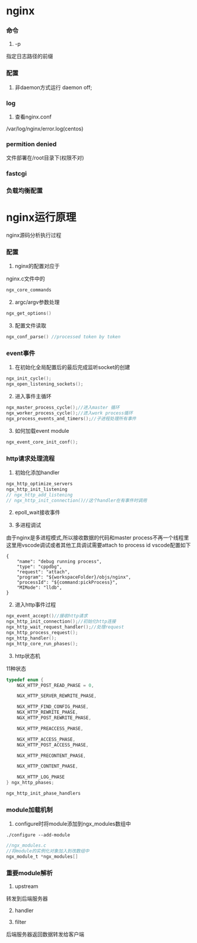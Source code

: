 # nginx

### 命令
1. -p

指定日志路径的前缀

### 配置
1. 非daemon方式运行
daemon off;

### log

1. 查看nginx.conf

/var/log/nginx/error.log(centos)

### permition denied

文件部署在/root目录下(权限不对)

### fastcgi

### 负载均衡配置



# nginx运行原理

nginx源码分析执行过程

### 配置

1. nginx的配置对应于

nginx.c文件中的
```C
ngx_core_commands
```

2. argc/argv参数处理
```C
ngx_get_options()
```

3. 配置文件读取
```C
ngx_conf_parse() //processed token by token
```

### event事件

1. 在初始化全局配置后的最后完成监听socket的创建
```C
ngx_init_cycle();
ngx_open_listening_sockets();
```

2. 进入事件主循环
```C
ngx_master_process_cycle();//进入master 循环
ngx_worker_process_cycle();//进入work process循环
ngx_process_events_and_timers();//子进程处理所有事件
```

3. 如何加载event module
```C
ngx_event_core_init_conf();
```

### http请求处理流程

1. 初始化添加handler
```C
ngx_http_optimize_servers
ngx_http_init_listening
// ngx_http_add_listening
// ngx_http_init_connection()//这个handler在有事件时调用
```

2. epoll_wait接收事件

1. 多进程调试

由于nginx是多进程模式,所以接收数据的代码和master process不再一个线程里
这里用vscode调试或者其他工具调试需要attach to process id
vscode配置如下
```vscode
{
	"name": "debug running process",
	"type": "cppdbg",
	"request": "attach",
	"program": "${workspaceFolder}/objs/nginx",
	"processId": "${command:pickProcess}",
	"MIMode": "lldb",
}
```
2. 进入http事件过程
```C
ngx_event_accept()//接收http请求
ngx_http_init_connection();//初始化http连接
ngx_http_wait_request_handler();//处理request
ngx_http_process_request();
ngx_http_handler();
ngx_http_core_run_phases();
```

3. http状态机

11种状态
```C
typedef enum {
    NGX_HTTP_POST_READ_PHASE = 0,

    NGX_HTTP_SERVER_REWRITE_PHASE,

    NGX_HTTP_FIND_CONFIG_PHASE,
    NGX_HTTP_REWRITE_PHASE,
    NGX_HTTP_POST_REWRITE_PHASE,

    NGX_HTTP_PREACCESS_PHASE,

    NGX_HTTP_ACCESS_PHASE,
    NGX_HTTP_POST_ACCESS_PHASE,

    NGX_HTTP_PRECONTENT_PHASE,

    NGX_HTTP_CONTENT_PHASE,

    NGX_HTTP_LOG_PHASE
} ngx_http_phases;

ngx_http_init_phase_handlers
```

### module加载机制

1. configure时将module添加到ngx_modules数组中

```shell
./configure --add-module
```
```C
//ngx_modules.c
//将module的实例化对象加入到改数组中
ngx_module_t *ngx_modules[]
```

### 重要module解析

1. upstream

转发到后端服务器

2. handler

3. filter

后端服务器返回数据转发给客户端